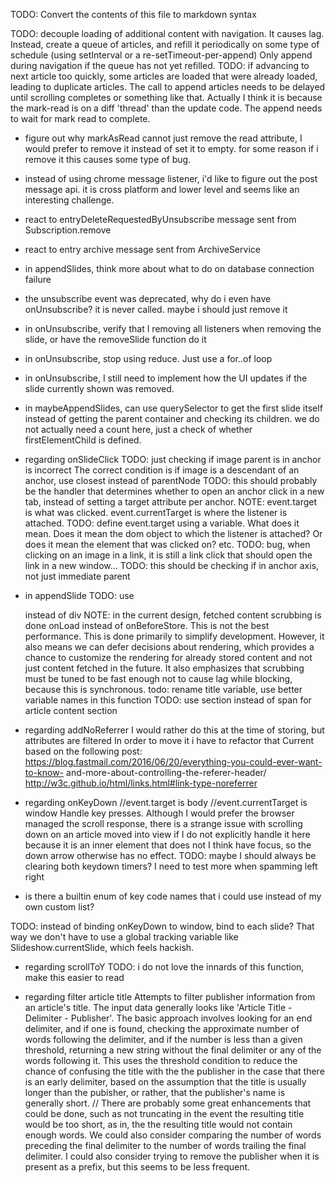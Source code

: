 

TODO: Convert the contents of this file to markdown syntax

TODO: decouple loading of additional content with navigation. It causes
lag. Instead, create a queue of articles, and refill it periodically on
some type of schedule (using setInterval or a re-setTimeout-per-append)
Only append during navigation if the queue has not yet refilled.
TODO: if advancing to next article too quickly, some articles are loaded
that were already loaded, leading to duplicate articles. The call to append
articles needs to be delayed until scrolling completes or something like
that. Actually I think it is because the mark-read is on a diff 'thread'
than the update code. The append needs to wait for mark read to complete.

- figure out why markAsRead cannot just remove the read attribute, I would
prefer to remove it instead of set it to empty. for some reason if i remove it
this causes some type of bug.

- instead of using chrome message listener, i'd like to figure out the
post message api. it is cross platform and lower level and seems like an
interesting challenge.

- react to entryDeleteRequestedByUnsubscribe message sent from
Subscription.remove
- react to entry archive message sent from ArchiveService

- in appendSlides, think more about what to do on database connection failure

- the unsubscribe event was deprecated, why do i even have onUnsubscribe? it
is never called. maybe i should just remove it
- in onUnsubscribe, verify that I removing all listeners when removing the
slide, or have the removeSlide function do it
- in onUnsubscribe, stop using reduce. Just use a for..of loop
- in onUnsubscribe, I still need to implement how the UI updates if the slide
currently shown was removed.

- in maybeAppendSlides, can use querySelector to get the first slide itself
instead of getting the parent container and checking its children. we do not
actually need a count here, just a check of whether firstElementChild is
defined.

- regarding onSlideClick
TODO: just checking if image parent is in anchor is incorrect
The correct condition is if image is a descendant of an anchor, use
closest instead of parentNode
TODO: this should probably be the handler that determines
whether to open an anchor click in a new tab, instead of
setting a target attribute per anchor.
NOTE: event.target is what was clicked. event.currentTarget is where the
listener is attached.
TODO: define event.target using a variable. What does it mean. Does it
mean the dom object to which the listener is attached? Or does it
mean the element that was clicked on? etc.
TODO: bug, when clicking on an image in a link, it is still a link
click that should open the link in a new window...
TODO: this should be checking if in anchor axis, not
just immediate parent

- in appendSlide
TODO: use <article> instead of div
NOTE: in the current design, fetched content scrubbing is done onLoad
instead of onBeforeStore. This is not the best performance. This is done
primarily to simplify development. However, it also means we can defer
decisions about rendering, which provides a chance to customize the
rendering for already stored content and not just content fetched in the
future. It also emphasizes that scrubbing must be tuned to be fast enough
not to cause lag while blocking, because this is synchronous.
todo: rename title variable, use better variable names in this function
  TODO: use section instead of span for article content section

- regarding addNoReferrer
I would rather do this at the time of storing, but attributes are filtered
In order to move it i have to refactor that
Current based on the following post:
https://blog.fastmail.com/2016/06/20/everything-you-could-ever-want-to-know-
and-more-about-controlling-the-referer-header/
http://w3c.github.io/html/links.html#link-type-noreferrer

- regarding onKeyDown
//event.target is body
//event.currentTarget is window
Handle key presses. Although I would prefer the browser managed the scroll
response, there is a strange issue with scrolling down on an article moved
into view if I do not explicitly handle it here because it is an inner
element that does not I think have focus, so the down arrow otherwise has no
effect.
TODO: maybe I should always be clearing both keydown timers? I need to
test more when spamming left right
- is there a builtin enum of key code names that i could use instead of my
own custom list?

TODO: instead of binding onKeyDown to window, bind to each slide? That way
we don't have to use a global tracking variable like Slideshow.currentSlide,
which feels hackish.

- regarding scrollToY
TODO: i do not love the innards of this function, make this easier to read

- regarding filter article title
Attempts to filter publisher information from an article's title.
The input data generally looks like 'Article Title - Delimiter - Publisher'.
The basic approach involves looking for an end delimiter, and if one is
found, checking the approximate number of words following the delimiter,
and if the number is less than a given threshold, returning a new string
without the final delimiter or any of the words following it. This uses the
threshold condition to reduce the chance of confusing the title with the
the publisher in the case that there is an early delimiter, based on the
assumption that the title is usually longer than the pubisher, or rather,
that the publisher's name is generally short.
//
There are probably some great enhancements that could be done, such as not
truncating in the event the resulting title would be too short, as in, the
the resulting title would not contain enough words. We could also consider
comparing the number of words preceding the final delimiter to the number
of words trailing the final delimiter. I could also consider trying to
remove the publisher when it is present as a prefix, but this seems to be
less frequent.
